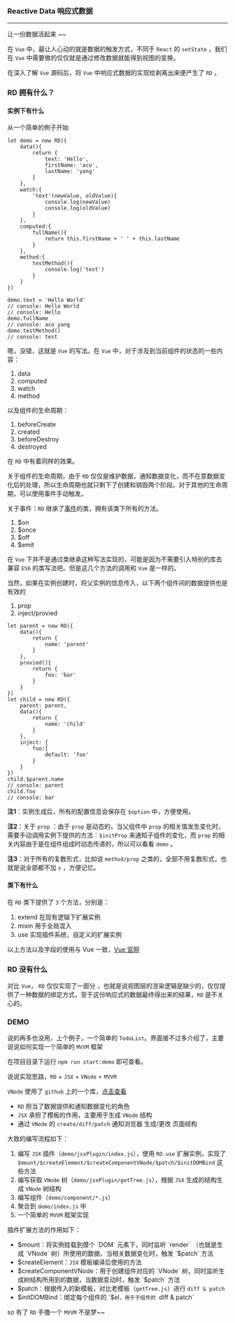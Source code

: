 ### Reactive Data 响应式数据

---

让一份数据活起来 ~~

在 `Vue` 中，最让人心动的就是数据的触发方式，不同于 `React` 的 `setState` ，我们在 `Vue` 中需要做的仅仅就是通过修改数据就能得到视图的变换。

在深入了解 `Vue` 源码后，将 `Vue` 中响应式数据的实现给剥离出来便产生了 `RD` 。

### RD 拥有什么？

#### 实例下有什么

从一个简单的例子开始

```
let demo = new RD({
    data(){
        return {
            text: 'Hello',
            firstName: 'aco',
            lastName: 'yang'
        }
    },
    watch:{
        'text'(newValue, oldValue){
            console.log(newValue)
            console.log(oldValue)
        }
    },
    computed:{
        fullName(){
            return this.firstName + ' ' + this.lastName
        }
    },
    method:{
        testMethod(){
            console.log('test')
        }
    }
})

demo.text = 'Hello World'
// console: Hello World
// console: Hello
demo.fullName
// console: aco yang
demo.testMethod()
// console: test
```

嗯，没错，这就是 `Vue` 的写法。在 `Vue` 中，对于涉及到当前组件的状态的一些内容：

1. data
2. computed
3. watch
4. method

以及组件的生命周期：

1. beforeCreate
2. created
3. beforeDestroy
4. destroyed

在 `RD` 中有着同样的效果。

关于组件的生命周期，由于 `RD` 仅仅是维护数据，通知数据变化，而不在意数据变化后的处理，所以生命周期也就只剩下了创建和销毁两个阶段。对于其他的生命周期，可以使用事件手动触发。

关于事件：`RD` 继承了[事件](https://github.com/acccco/RD/blob/master/src/toolbox/Event.js)的类，拥有该类下所有的方法。

1. $on
2. $once
3. $off
4. $emit

在 `Vue` 下并不是通过类继承这种写法实现的，可能是因为不需要引入特别的库去兼容 `ES6` 的类写法吧。但是这几个方法的调用和 `Vue` 是一样的。

当然，如果在实例创建时，将父实例的信息传入，以下两个组件间的数据提供也是有效的

1. prop
2. inject/provied

```
let parent = new RD({
    data(){
        return {
            name: 'parent'
        }
    },
    provied(){
        return {
            foo: 'bar'
        }
    }
})
let child = new RD({
    parent: parent,
    data(){
        return {
            name: 'child'
        }
    },
    inject: {
        foo:{
            default: 'foo'
        }
    }
})
child.$parent.name
// console: parent
child.foo
// console: bar
```

**注1**：实例生成后，所有的配置信息会保存在 `$option` 中，方便使用。

**注2**：关于 `prop` ：由于 `prop` 是动态的，当父组件中 `prop` 的相关值发生变化时，需要手动调用实例下提供的方法：`$initProp` 来通知子组件的变化，而 `prop` 的相关内容由于是在组件组成时动态传递的，所以可以看看 `demo` 。

**注3**：对于所有的复数形式，比如说 `method/prop` 之类的，全部不用复数形式，也就是说全部都不加 `s` ，方便记忆。

#### 类下有什么

在 `RD` 类下提供了 `3` 个方法，分别是：

1. extend 在现有逻辑下扩展实例
2. mixin  用于全局混入
3. use    实现插件系统，自定义的扩展实例

以上方法以及字段的使用与 Vue 一致，[Vue 官网](https://cn.vuejs.org/)

### RD 没有什么

对比 `Vue`， `RD` 仅仅实现了一部分 ，也就是说视图层的渲染逻辑是缺少的，仅仅提供了一种数据的绑定方式，至于这份响应式的数据最终得出来的结果，`RD` 是不关心的。

### DEMO

说的再多也没用，上个例子，一个简单的 `TodoList`。界面接不过多介绍了，主要说说如何实现一个简单的 `MVVM` 框架

在项目目录下运行 `npm run start:demo` 即可查看。

说说实现思路，`RD` + `JSX` + `VNode` = `MVVM`

`VNode` 使用了 `github` 上的一个库，[点击查看](https://github.com/Matt-Esch/virtual-dom)

- `RD` 担当了数据提供和通知数据变化的角色
- `JSX` 承担了模板的作用，主要用于生成 `VNode` 结构
- 通过 `VNode` 的 `create/diff/patch` 通知浏览器 生成/更改 页面结构

大致的编写流程如下：

1. 编写 `JSX` 插件（`demo/jsxPlugin/index.js`），使用 `RD.use` 扩展实例，实现了 `$mount/$createElement/$createComponentVNode/$patch/$initDOMBind` 这些方法
2. 编写获取 `VNode` 树（`demo/jsxPlugin/getTree.js`），根据 `JSX` 生成的结构生成 `VNode` 树结构
3. 编写组件（`demo/component/*.js`）
4. 聚合到 `demo/index.js` 中
5. 一个简单的 `MVVM` 框架实现

插件扩展方法的作用如下：

- $mount：将实例挂载到摸个 `DOM` 元素下，同时监听 `render` （也就是生成 `VNode` 树）所使用的数据，当相关数据变化时，触发 `$patch` 方法
- $createElement：`JSX` 模板编译后使用的方法
- $createComponentVNode：用于创建组件对应的 `VNode` 树，同时监听生成树结构所用到的数据，当数据变动时，触发 `$patch` 方法
- $patch：根据传入的新模板，对比老模板（`getTree.js`）进行 `diff & patch`
- $initDOMBind：绑定每个组件的 `$el`，用于子组件的 `diff & patch`

so 有了 `RD` 手撸一个 `MVVM` 不是梦~~